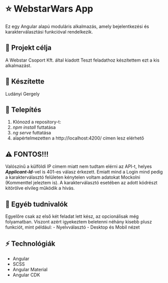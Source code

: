 # ⭐ WebstarWars App

Ez egy Angular alapú moduláris alkalmazás, amely bejelentkezési és karakterválasztási funkcióval rendelkezik.

## 📝 Projekt célja
A Webstar Csoport Kft. által kiadott Teszt feladathoz  készítettem ezt a kis alkalmazást.

## 🧑 Készítette
Ludányi Gergely

## 📌 Telepítés
1. Klónozd a repository-t:
2. <i>npm install</i> futtatása
3. <i>ng serve</i> futtatása
4. alapértelmezetten a http://localhost:4200/ címen lesz elérhető

## ⚠️ FONTOS!!!
Valószínű a külföldi IP címem miatt nem tudtam elérni az API-t, helyes <b><i>Applicant-Id</i></b>-vel is 401-es válasz érkezett.
Emiatt mind a Login mind pedig a karakterválasztó felületen kénytelen voltam adatokat Mockolni (Kommenttel jeleztem is).
A karakterválasztó esetében az adott kódrészt kitörölve elvileg működik a hívás.

## 📑 Egyéb tudnivalók
Egyelőre csak az első két feladat lett kész, az opcionálisak még folyamatban. 
Viszont azért igyekeztem beletenni néhány kisebb plusz funkciót, mint például:
    - Nyelvválasztó
    - Desktop és Mobil nézet

## ⚡ Technológiák
- Angular
- SCSS
- Angular Material
- Angular CDK
